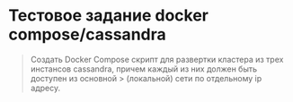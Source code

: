 # Тестовое задание docker compose/cassandra
> Создать Docker Compose скрипт для развертки кластера из трех инстансов cassandra, причем каждый из них должен быть доступен из основной > (локальной) сети по отдельному ip адресу.

